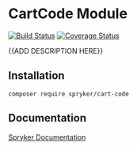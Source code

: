 # CartCode Module
[![Build Status](https://travis-ci.org/spryker/cart-code.svg)](https://travis-ci.org/spryker/cart-code)
[![Coverage Status](https://coveralls.io/repos/github/spryker/cart-code/badge.svg)](https://coveralls.io/github/spryker/cart-code)

{{ADD DESCRIPTION HERE}}

## Installation

```
composer require spryker/cart-code
```

## Documentation

[Spryker Documentation](https://academy.spryker.com/developing_with_spryker/module_guide/modules.html)
